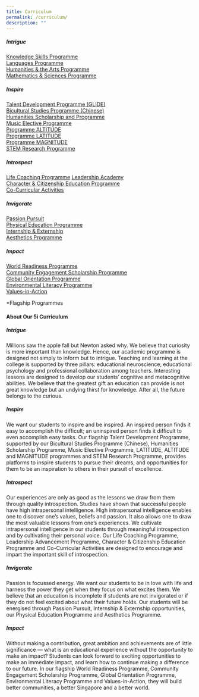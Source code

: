 ```yaml
---
title: Curriculum
permalink: /curriculum/
description: ""
---
```

##### **Intrigue**

[Knowledge Skills Programme  
Languages Programme  
Humanities & the Arts Programme  
Mathematics & Sciences Programme](/academic-subjects/academic-subjects/)

##### **Inspire**

[Talent Development Programme (GLIDE)](/flagship-programmes/tdp/)  
[Bicultural Studies Programme (Chinese)](/special-programmes/bsp/)\
[Humanities Scholarship and Programme](/special-programmes/hsp/)  
[Music Elective Programme](/special-programmes/mep/)  
[Programme ALTITUDE](/special-programmes/Special-Programmes/altitude/)  
[Programme LATITUDE](/special-programmes/Special-Programmes/latitude/)  
[Programme MAGNITUDE](/special-programmes/magnitude/)  
[STEM Research Programme](/special-programmes/stem/)

##### **Introspect**

[Life Coaching Programme](/flagship-programmes/lcp/)
[Leadership Academy](/student-development/leadership/)    
[Character & Citizenship Education Programme
](/student-development/cce/)    
[Co-Curricular Activities](/culture/cca/)

##### **Invigorate**

[Passion Pursuit](/flagship-programmes/pp/)    
[Physical Education Programme](/about/staff/pe/)  
[Internship & Externship](/culture/internships/)  
[Aesthetics Programme](/culture/aesthetics/)

##### **Impact**

[World Readiness Programme](/flagship-programmes/wrp/)  
[Community Engagement Scholarship Programme](/special-programmes/csp/)   
[Global Orientation Programme](/student-development/go/)    
[Environmental Literacy Programme](/student-development/elp/)  
[Values-in-Action](/student-development/via/)

\*Flagship Programmes


#### About Our 5i Curriculum

##### Intrigue

Millions saw the apple fall but Newton asked why. We believe that curiosity is more important than knowledge. Hence, our academic programme is designed not simply to inform but to intrigue. Teaching and learning at the college is supported by three pillars: educational neuroscience, educational psychology and professional collaboration among teachers. Interesting lessons are designed to develop our students’ cognitive and metacognitive abilities. We believe that the greatest gift an education can provide is not great knowledge but an undying thirst for knowledge. After all, the future belongs to the curious.

##### Inspire

We want our students to inspire and be inspired. An inspired person finds it easy to accomplish the difficult; an uninspired person finds it difficult to even accomplish easy tasks. Our flagship Talent Development Programme, supported by our Bicultural Studies Programme (Chinese), Humanities Scholarship Programme, Music Elective Programme, LATITUDE, ALTITUDE and MAGNITUDE programmes and STEM Research Programme, provides platforms to inspire students to pursue their dreams, and opportunities for them to be an inspiration to others in their pursuit of excellence.

##### Introspect

Our experiences are only as good as the lessons we draw from them through quality introspection. Studies have shown that successful people have high intrapersonal intelligence. High intrapersonal intelligence enables one to discover one’s values, beliefs and passion. It also allows one to draw the most valuable lessons from one’s experiences. We cultivate intrapersonal intelligence in our students through meaningful introspection and by cultivating their personal voice. Our Life Coaching Programme, Leadership Advancement Programme, Character & Citizenship Education Programme and Co-Curricular Activities are designed to encourage and impart the important skill of introspection.

##### Invigorate

Passion is focussed energy. We want our students to be in love with life and harness the power they get when they focus on what excites them. We believe that an education is incomplete if students are not invigorated or if they do not feel excited about what their future holds. Our students will be energised through Passion Pursuit, Internship & Externship opportunities, our Physical Education Programme and Aesthetics Programme.

##### Impact

Without making a contribution, great ambition and achievements are of little significance — what is an educational experience without the opportunity to make an impact? Students can look forward to exciting opportunities to make an immediate impact, and learn how to continue making a difference to our future. In our flagship World Readiness Programme, Community Engagement Scholarship Programme, Global Orientation Programme, Environmental Literacy Programme and Values-in-Action, they will build better communities, a better Singapore and a better world.